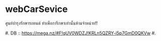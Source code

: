 # webCarSevice
 ศูนย์บำรุงรักษารถยนต์
ทำเพือการึกษาเท่านั้นห้ามจำหน่าย!!

#.
DB :: https://mega.nz/#F!qUV0WDZJ!KRLn5QZRY-i5p7GmD0QKVw
#.